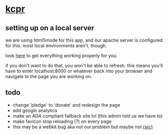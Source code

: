 [kcpr](http://kcpr.org/)
========

setting up on a local server
--------
we are using html5mode for this app, and our apache server is configured for this. most local environments aren't, though.  

look [here](https://github.com/angular-ui/ui-router/wiki/Frequently-Asked-Questions#how-to-configure-your-server-to-work-with-html5mode) to get everything working properly for you.  

if you don't want to do that, you won't be able to refresh. this means you'll have to enter localhost:8000 or whatever back into your browser and navigate to the page you are working on.  

todo
--------
- change 'pledge' to 'donate' and redesign the page
- add google analytics
- make an ADA compliant fallback site lol (this admin told us we have to)
- make favicon stop reloading (?) on every page
 - this may be a webkit bug aka not our problem but maybe not [(src)](https://code.google.com/p/chromium/issues/detail?id=50298)
